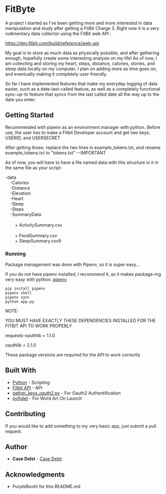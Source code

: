 # FitByte

A project I started as I've been getting more and more interested in data manipulation and study after getting a FitBit Charge 3.  Right now it is a very rudimentary data collector using the FitBit web API :

https://dev.fitbit.com/build/reference/web-api

My goal is to store as much data as physically possible, and after gathering enough, hopefully create some interesting analysis on my life!  As of now, I am collecting and storing my heart, steps, distance, calories, stories, and sleep data locally on my computer.  I plan on adding more as time goes on, and eventually making it completely user-friendly.  

So far I have implemented features that make my everyday logging of data easier, such as a date-last-called feature, as well as a completely functional sync-up-to feature that syncs from the last called date all the way up to the date you enter.  

## Getting Started

Recommended with pipenv as an environment manager with python.  Before use, the user has to make a Fitbit Developer account and get two keys:
USERID, and USERSECRET

After getting those, replace the two lines in example_tokens.txt, and rename example_tokens.txt to "tokens.txt" --IMPORTANT

As of now, you will have to have a file named data with this structure in it in the same file as your script:

-data  <br>
&nbsp;&nbsp;&nbsp;&nbsp;-Calories  <br>
&nbsp;&nbsp;&nbsp;&nbsp;-Distance  <br>
&nbsp;&nbsp;&nbsp;&nbsp;-Elevation  <br>
&nbsp;&nbsp;&nbsp;&nbsp;-Heart  <br>
&nbsp;&nbsp;&nbsp;&nbsp;-Sleep  <br>
&nbsp;&nbsp;&nbsp;&nbsp;-Steps  <br>
&nbsp;&nbsp;&nbsp;&nbsp;-SummaryData<br>  
&nbsp;&nbsp;&nbsp;&nbsp;&nbsp;&nbsp;&nbsp;&nbsp;+ ActivitySummary.csv<br>     
&nbsp;&nbsp;&nbsp;&nbsp;&nbsp;&nbsp;&nbsp;&nbsp;+ FoodSummary.csv<br>
&nbsp;&nbsp;&nbsp;&nbsp;&nbsp;&nbsp;&nbsp;&nbsp;+ SleepSummary.csv9<br>


### Running

Package management was done with Pipenv, so it is super easy...

If you do not have pipenv installed, I recommend it, as it makes package-ing very easy with python: [pipenv](https://github.com/pypa/pipenv)

```
pip install pipenv
pipenv shell
pipenv sync
python app.py
```

NOTE: 

YOU MUST HAVE EXACTLY THESE DEPENDENCIES INSTALLED FOR THE FITBIT API TO WORK PROPERLY

requests-oauthlib = 1.1.0

oauthlib = 2.1.0

These package versions are required for the API to work correctly

## Built With

* [Python](https://www.python.org) - Scripting
* [Fitbit API](https://github.com/orcasgit/python-fitbit) - API
* [gather_keys_oauth2.py](https://github.com/orcasgit/python-fitbit/blob/master/gather_keys_oauth2.py) - For Oauth2 Authentification
* [pyfiglet](https://www.devdungeon.com/content/create-ascii-art-text-banners-python) - For Word Art On Launch

## Contributing

If you would like to add something to my very basic app, just submit a pull request. 

## Author

* **Case Delst** - [Case Delst](https://github.com/CaseDelst)

## Acknowledgments

* PurpleBooth for this README.md

